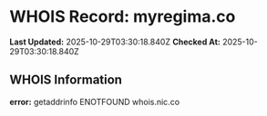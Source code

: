 # WHOIS Record: myregima.co

**Last Updated:** 2025-10-29T03:30:18.840Z
**Checked At:** 2025-10-29T03:30:18.840Z

## WHOIS Information

**error:** getaddrinfo ENOTFOUND whois.nic.co

